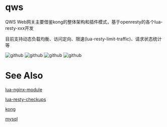# qws

QWS Web网关主要借鉴kong的整体架构和插件模式，基于openresty的各个lua-resty-xxx开发

目前支持动态负载均衡、访问定向、限速(lua-resty-limit-traffic)、请求状态统计等

![github](https://github.com/falcom520/qws/blob/master/doc/01.png "github") 
![github](https://github.com/falcom520/qws/blob/master/doc/02.png "github") 
![github](https://github.com/falcom520/qws/blob/master/doc/03.png "github") 
![github](https://github.com/falcom520/qws/blob/master/doc/04.png "github") 

# See Also

[lua-nginx-module](https://github.com/openresty/lua-nginx-module)

[lua-resty-checkups](https://github.com/upyun/lua-resty-checkups)

[kong](https://github.com/Mashape/kong)

[mysql](https://github.com/luapower/mysql)
